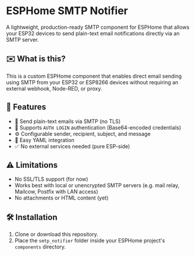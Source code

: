 # ESPHome SMTP Notifier

A lightweight, production-ready SMTP component for ESPHome that allows your ESP32 devices to send plain-text email notifications directly via an SMTP server.

## ✉️ What is this?

This is a custom ESPHome component that enables direct email sending using SMTP from your ESP32 or ESP8266 devices without requiring an external webhook, Node-RED, or proxy.

## 🚀 Features

- 📧 Send plain-text emails via SMTP (no TLS)
- 🔐 Supports `AUTH LOGIN` authentication (Base64-encoded credentials)
- ⚙️ Configurable sender, recipient, subject, and message
- 🧠 Easy YAML integration
- ✅ No external services needed (pure ESP-side)

## ⚠️ Limitations

- No SSL/TLS support (for now)
- Works best with local or unencrypted SMTP servers (e.g. mail relay, Mailcow, Postfix with LAN access)
- No attachments or HTML content (yet)

## 🛠 Installation

1. Clone or download this repository.
2. Place the `smtp_notifier` folder inside your ESPHome project's `components` directory.

